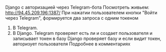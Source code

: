 Django с авторизацией через Telegram-бота
Посмотреть живьем: http://94.45.209.196:1387/
При нажатии пользователем кнопки "Войти через Telegram", формируется два запроса с одним токеном
1. В Telegram. 
2. В Django.
Telegram  проверяет есть ли и создает пользователя и записывает токен в базу
Django проверяет базу и если видит токен, авторизует пользователя
Подробнее в комментариях
